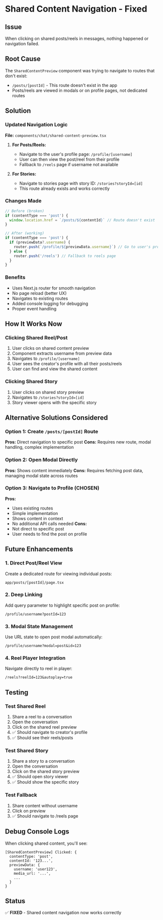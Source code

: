 # Shared Content Navigation - Fixed

## Issue
When clicking on shared posts/reels in messages, nothing happened or navigation failed.

## Root Cause
The `SharedContentPreview` component was trying to navigate to routes that don't exist:
- `/posts/[postId]` - This route doesn't exist in the app
- Posts/reels are viewed in modals or on profile pages, not dedicated routes

## Solution

### Updated Navigation Logic
**File:** `components/chat/shared-content-preview.tsx`

1. **For Posts/Reels:**
   - Navigate to the user's profile page: `/profile/[username]`
   - User can then view the post/reel from their profile
   - Fallback to `/reels` page if username not available

2. **For Stories:**
   - Navigate to stories page with story ID: `/stories?storyId=[id]`
   - This route already exists and works correctly

### Changes Made

```typescript
// Before (broken)
if (contentType === 'post') {
  window.location.href = `/posts/${contentId}` // Route doesn't exist
}

// After (working)
if (contentType === 'post') {
  if (previewData?.username) {
    router.push(`/profile/${previewData.username}`) // Go to user's profile
  } else {
    router.push('/reels') // Fallback to reels page
  }
}
```

### Benefits
- Uses Next.js router for smooth navigation
- No page reload (better UX)
- Navigates to existing routes
- Added console logging for debugging
- Proper event handling

## How It Works Now

### Clicking Shared Reel/Post
1. User clicks on shared content preview
2. Component extracts username from preview data
3. Navigates to `/profile/[username]`
4. User sees the creator's profile with all their posts/reels
5. User can find and view the shared content

### Clicking Shared Story
1. User clicks on shared story preview
2. Navigates to `/stories?storyId=[id]`
3. Story viewer opens with the specific story

## Alternative Solutions Considered

### Option 1: Create `/posts/[postId]` Route
**Pros:** Direct navigation to specific post
**Cons:** Requires new route, modal handling, complex implementation

### Option 2: Open Modal Directly
**Pros:** Shows content immediately
**Cons:** Requires fetching post data, managing modal state across routes

### Option 3: Navigate to Profile (CHOSEN)
**Pros:** 
- Uses existing routes
- Simple implementation
- Shows content in context
- No additional API calls needed
**Cons:** 
- Not direct to specific post
- User needs to find the post on profile

## Future Enhancements

### 1. Direct Post/Reel View
Create a dedicated route for viewing individual posts:
```
app/posts/[postId]/page.tsx
```

### 2. Deep Linking
Add query parameter to highlight specific post on profile:
```
/profile/username?postId=123
```

### 3. Modal State Management
Use URL state to open post modal automatically:
```
/profile/username?modal=post&id=123
```

### 4. Reel Player Integration
Navigate directly to reel in player:
```
/reels?reelId=123&autoplay=true
```

## Testing

### Test Shared Reel
1. Share a reel to a conversation
2. Open the conversation
3. Click on the shared reel preview
4. ✅ Should navigate to creator's profile
5. ✅ Should see their reels/posts

### Test Shared Story
1. Share a story to a conversation
2. Open the conversation
3. Click on the shared story preview
4. ✅ Should open story viewer
5. ✅ Should show the specific story

### Test Fallback
1. Share content without username
2. Click on preview
3. ✅ Should navigate to /reels page

## Debug Console Logs

When clicking shared content, you'll see:
```
[SharedContentPreview] Clicked: {
  contentType: 'post',
  contentId: '123...',
  previewData: {
    username: 'user123',
    media_url: '...',
    ...
  }
}
```

## Status
✅ **FIXED** - Shared content navigation now works correctly
